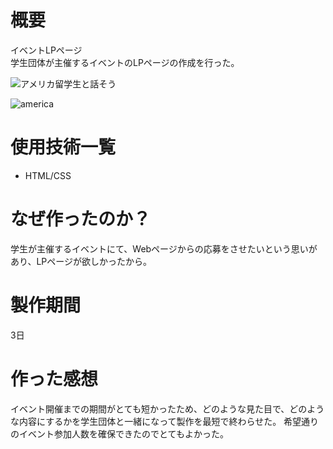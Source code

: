 # 概要
イベントLPページ<br>
学生団体が主催するイベントのLPページの作成を行った。

![アメリカ留学生と話そう](https://user-images.githubusercontent.com/58199648/107136958-1a525880-694b-11eb-8a65-0804194344d4.png)

![america](https://user-images.githubusercontent.com/58199648/107136986-5dacc700-694b-11eb-931c-752bf0fc7e4a.png)

# 使用技術一覧
* HTML/CSS

# なぜ作ったのか？
学生が主催するイベントにて、Webページからの応募をさせたいという思いがあり、LPページが欲しかったから。

# 製作期間
3日

# 作った感想
イベント開催までの期間がとても短かったため、どのような見た目で、どのような内容にするかを学生団体と一緒になって製作を最短で終わらせた。
希望通りのイベント参加人数を確保できたのでとてもよかった。
